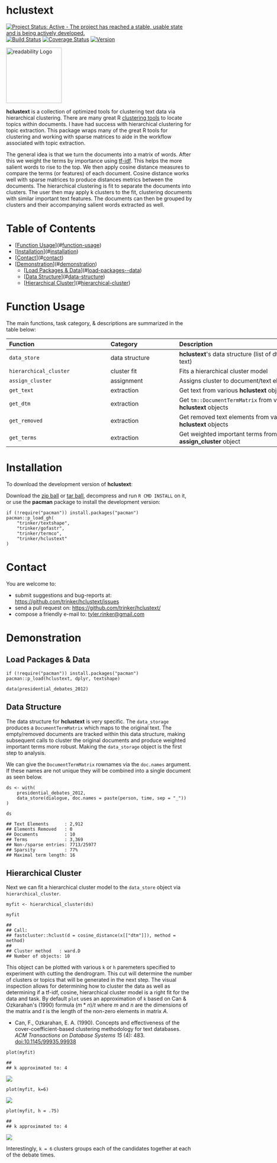 hclustext
============


[![Project Status: Active - The project has reached a stable, usable
state and is being actively
developed.](http://www.repostatus.org/badges/latest/active.svg)](http://www.repostatus.org/#active)
[![Build
Status](https://travis-ci.org/trinker/hclustext.svg?branch=master)](https://travis-ci.org/trinker/hclustext)
[![Coverage
Status](https://coveralls.io/repos/trinker/hclustext/badge.svg?branch=master)](https://coveralls.io/r/trinker/hclustext?branch=master)
<a href="https://img.shields.io/badge/Version-0.0.1-orange.svg"><img src="https://img.shields.io/badge/Version-0.0.1-orange.svg" alt="Version"/></a>
</p>
<img src="inst/hclustext_logo/r_hclustext.png" width="150" alt="readability Logo">

**hclustext** is a collection of optimized tools for clustering text
data via hierarchical clustering. There are many great R [clustering
tools](https://cran.r-project.org/web/views/Cluster.html) to locate
topics within documents. I have had success with hierarchical clustering
for topic extraction. This package wraps many of the great R tools for
clustering and working with sparse matrices to aide in the workflow
associated with topic extraction.

The general idea is that we turn the documents into a matrix of words.
After this we weight the terms by importance using
[tf-idf](http://nlp.stanford.edu/IR-book/html/htmledition/tf-idf-weighting-1.html).
This helps the more salient words to rise to the top. We then apply
cosine distance measures to compare the terms (or features) of each
document. Cosine distance works well with sparse matrices to produce
distances metrics between the documents. The hierarchical clustering is
fit to separate the documents into clusters. The user then may apply k
clusters to the fit, clustering documents with similar important text
features. The documents can then be grouped by clusters and their
accompanying salient words extracted as well.


Table of Contents
============

-   [[Function Usage](#function-usage)](#[function-usage](#function-usage))
-   [[Installation](#installation)](#[installation](#installation))
-   [[Contact](#contact)](#[contact](#contact))
-   [[Demonstration](#demonstration)](#[demonstration](#demonstration))
    -   [[Load Packages & Data](#load-packages-data)](#[load-packages--data](#load-packages-data))
    -   [[Data Structure](#data-structure)](#[data-structure](#data-structure))
    -   [[Hierarchical Cluster](#hierarchical-cluster)](#[hierarchical-cluster](#hierarchical-cluster))

Function Usage
============


The main functions, task category, & descriptions are summarized in the
table below:

<table style="width:160%;">
<colgroup>
<col width="34%" />
<col width="23%" />
<col width="101%" />
</colgroup>
<thead>
<tr class="header">
<th align="left">Function</th>
<th align="left">Category</th>
<th align="left">Description</th>
</tr>
</thead>
<tbody>
<tr class="odd">
<td align="left"><code>data_store</code></td>
<td align="left">data structure</td>
<td align="left"><strong>hclustext</strong>'s data structure (list of dtm + text)</td>
</tr>
<tr class="even">
<td align="left"><code>hierarchical_cluster</code></td>
<td align="left">cluster fit</td>
<td align="left">Fits a hierarchical cluster model</td>
</tr>
<tr class="odd">
<td align="left"><code>assign_cluster</code></td>
<td align="left">assignment</td>
<td align="left">Assigns cluster to document/text element</td>
</tr>
<tr class="even">
<td align="left"><code>get_text</code></td>
<td align="left">extraction</td>
<td align="left">Get text from various <strong>hclustext</strong> objects</td>
</tr>
<tr class="odd">
<td align="left"><code>get_dtm</code></td>
<td align="left">extraction</td>
<td align="left">Get <code>tm::DocumentTermMatrix</code> from various <strong>hclustext</strong> objects</td>
</tr>
<tr class="even">
<td align="left"><code>get_removed</code></td>
<td align="left">extraction</td>
<td align="left">Get removed text elements from various <strong>hclustext</strong> objects</td>
</tr>
<tr class="odd">
<td align="left"><code>get_terms</code></td>
<td align="left">extraction</td>
<td align="left">Get weighted important terms from an <strong>assign_cluster</strong> object</td>
</tr>
</tbody>
</table>

Installation
============

To download the development version of **hclustext**:

Download the [zip
ball](https://github.com/trinker/hclustext/zipball/master) or [tar
ball](https://github.com/trinker/hclustext/tarball/master), decompress
and run `R CMD INSTALL` on it, or use the **pacman** package to install
the development version:

    if (!require("pacman")) install.packages("pacman")
    pacman::p_load_gh(
        "trinker/textshape", 
        "trinker/gofastr", 
        "trinker/termco",    
        "trinker/hclustext"
    )

Contact
=======

You are welcome to:   
* submit suggestions and bug-reports at: <https://github.com/trinker/hclustext/issues>   
* send a pull request on: <https://github.com/trinker/hclustext/>  
* compose a friendly e-mail to: <tyler.rinker@gmail.com>

Demonstration
=============

Load Packages & Data
--------------------

    if (!require("pacman")) install.packages("pacman")
    pacman::p_load(hclustext, dplyr, textshape)

    data(presidential_debates_2012)

Data Structure
--------------

The data structure for **hclustext** is very specific. The
`data_storage` produces a `DocumentTermMatrix` which maps to the
original text. The empty/removed documents are tracked within this data
structure, making subsequent calls to cluster the original documents and
produce weighted important terms more robust. Making the `data_storage`
object is the first step to analysis.

We can give the `DocumentTermMatrix` rownames via the `doc.names`
argument. If these names are not unique they will be combined into a
single document as seen below.

    ds <- with(
        presidential_debates_2012,
        data_store(dialogue, doc.names = paste(person, time, sep = "_"))
    )

    ds

    ## Text Elements      : 2,912
    ## Elements Removed   : 0
    ## Documents          : 10
    ## Terms              : 3,369
    ## Non-/sparse entries: 7713/25977
    ## Sparsity           : 77%
    ## Maximal term length: 16

Hierarchical Cluster
--------------------

Next we can fit a hierarchical cluster model to the `data_store` object
via `hierarchical_cluster`.

    myfit <- hierarchical_cluster(ds)

    myfit

    ## 
    ## Call:
    ## fastcluster::hclust(d = cosine_distance(x[["dtm"]]), method = method)
    ## 
    ## Cluster method   : ward.D 
    ## Number of objects: 10

This object can be plotted with various `k` or `h` paremeters specified
to experiment with cutting the dendrogram. This cut will determine the
number of clusters or topics that will be generated in the next step.
The visual inspection allows for determining how to cluster the data as
well as determining if a tf-idf, cosine, hierarchical cluster model is a
right fit for the data and task. By default `plot` uses an approximation
of `k` based on Can & Ozkarahan's (1990) formula (*m* \* *n*)/*t* where
*m* and *n* are the dimensions of the matrix and *t* is the length of
the non-zero elements in matrix *A*.

-   Can, F., Ozkarahan, E. A. (1990). Concepts and effectiveness of the
    cover-coefficient-based clustering methodology for text databases.
    *ACM Transactions on Database Systems 15* (4): 483.
    <doi:10.1145/99935.99938>

<!-- -->

    plot(myfit)

    ## 
    ## k approximated to: 4

![](inst/figure/unnamed-chunk-6-1.png)<!-- -->

    plot(myfit, k=6)

![](inst/figure/unnamed-chunk-6-2.png)<!-- -->

    plot(myfit, h = .75)

    ## 
    ## k approximated to: 4

![](inst/figure/unnamed-chunk-6-3.png)<!-- -->

Interestingly, `k = 6` clusters groups each of the candidates together
at each of the debate times.
